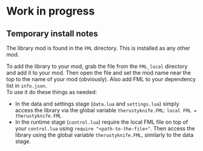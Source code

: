 # Work in progress #

## Temporary install notes ##
The library mod is found in the `FML` directory. This is installed as any other mod.

To add the library to your mod, grab the file from the `FML_local` directory and add it to your mod. Then open the file and set the mod name near the top to the name of your mod (obviously). Also add FML to your dependency list in `info.json`.  
To use it do these things as needed:
- In the data and settings stage (`data.lua` and `settings.lua`) simply access the library via the global variable `therustyknife.FML`: `local FML = therustyknife.FML`
- In the runtime stage (`control.lua`) require the local FML file on top of your `control.lua` using `require "<path-to-the-file>"`. Then access the library using the global variable `therustyknife.FML`, similarly to the data stage.
